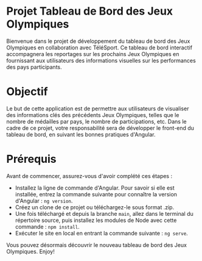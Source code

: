 # Projet Tableau de Bord des Jeux Olympiques

Bienvenue dans le projet de développement du tableau de bord des Jeux Olympiques en collaboration avec TéléSport. Ce tableau de bord interactif accompagnera les reportages sur les prochains Jeux Olympiques en fournissant aux utilisateurs des informations visuelles sur les performances des pays participants.

# Objectif
Le but de cette application est de permettre aux utilisateurs de visualiser des informations clés des précédents Jeux Olympiques, telles que le nombre de médailles par pays, le nombre de participations, etc. Dans le cadre de ce projet, votre responsabilité sera de développer le front-end du tableau de bord, en suivant les bonnes pratiques d'Angular.

# Prérequis
Avant de commencer, assurez-vous d'avoir complété ces étapes :

- Installez la ligne de commande d'Angular. Pour savoir si elle est installée, entrez la commande suivante pour connaître la version d'Angular : ```ng version```.
- Créez un clone de ce projet ou téléchargez-le sous format .zip.
- Une fois téléchargé et depuis la branche ```main```, allez dans le terminal du répertoire source, puis installez les modules de Node avec cette commande : ```npm install```.
- Exécuter le site en local en entrant la commande suivante : ```ng serve```.

Vous pouvez désormais découvrir le nouveau tableau de bord des Jeux Olympiques.
Enjoy!
